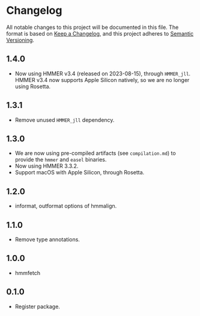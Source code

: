 # Changelog

All notable changes to this project will be documented in this file. The format is based on [Keep a Changelog](https://keepachangelog.com/en/1.0.0/), and this project adheres to [Semantic Versioning](https://semver.org/spec/v2.0.0.html).

## 1.4.0

- Now using HMMER v3.4 (released on 2023-08-15), through `HMMER_jll`. HMMER v3.4 now supports Apple Silicon natively, so we are no longer using Rosetta.

## 1.3.1

- Remove unused `HMMER_jll` dependency.

## 1.3.0

- We are now using pre-compiled artifacts (see `compilation.md`) to provide the `hmmer` and `easel` binaries.
- Now using HMMER 3.3.2.
- Support macOS with Apple Silicon, through Rosetta.

## 1.2.0

- informat, outformat options of hmmalign.

## 1.1.0

- Remove type annotations.

## 1.0.0

- hmmfetch

## 0.1.0

- Register package.